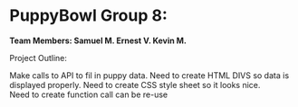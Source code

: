 # PuppyBowl Group 8:
**Team Members:
 Samuel M.
 Ernest V.
 Kevin M.**

Project Outline:

Make calls to API to fil in puppy data. 
Need to create HTML DIVS so data is displayed properly. 
Need to create CSS style sheet so it looks nice.  
Need to create function call can be re-use

